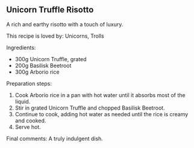 ## Unicorn Truffle Risotto

A rich and earthy risotto with a touch of luxury.

This recipe is loved by: Unicorns, Trolls

Ingredients:

* 300g Unicorn Truffle, grated
* 200g Basilisk Beetroot
* 300g Arborio rice

Preparation steps:

1. Cook Arborio rice in a pan with hot water until it absorbs most of the liquid.
2. Stir in grated Unicorn Truffle and chopped Basilisk Beetroot.
3. Continue to cook, adding hot water as needed until the rice is creamy and cooked.
4. Serve hot.

Final comments: A truly indulgent dish.


